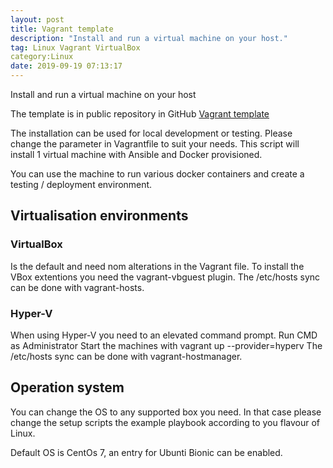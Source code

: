 ```yaml
---
layout: post
title: Vagrant template
description: "Install and run a virtual machine on your host."
tag: Linux Vagrant VirtualBox
category:Linux
date: 2019-09-19 07:13:17
---
```




Install and run a virtual machine on your host

The template is in public repository in GitHub [Vagrant template](https://github.com/cgerull/vagrant-single)

The installation can be used for local development or testing. Please change
the parameter in Vagrantfile to suit your needs. This script will install 1 virtual
machine with Ansible and Docker provisioned.

You can use the machine to run various docker containers and create a testing / deployment
environment.

## Virtualisation environments
### VirtualBox

Is the default and need nom alterations in the Vagrant file. To install the VBox extentions
you need the vagrant-vbguest plugin. The /etc/hosts sync can be done with vagrant-hosts.

### Hyper-V

When using Hyper-V you need to an elevated command prompt. Run CMD as Administrator Start the
machines with vagrant up --provider=hyperv The /etc/hosts sync can be done with vagrant-hostmanager.

## Operation system

You can change the OS to any supported box you need. In that case please change the setup scripts
the example playbook according to you flavour of Linux.

Default OS is CentOs 7, an entry for Ubunti Bionic can be enabled.
